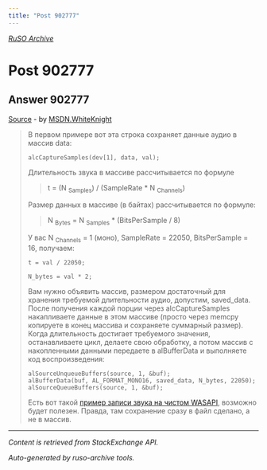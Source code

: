 ```yaml
---
title: "Post 902777"
---
```

<p><i><a href="https://github.com/MSDN-WhiteKnight/ruso-archive/">RuSO Archive</a></i></p>
<h1>Post 902777</h1>
<h2>Answer 902777</h2>
<p><a href="https://ru.stackoverflow.com/a/902777/">Source</a> - by <a href="https://ru.stackoverflow.com/users/240512/msdn-whiteknight">MSDN.WhiteKnight</a></p>
<blockquote>
<p>В первом примере вот эта строка сохраняет данные аудио в массив data:</p>

<pre><code>alcCaptureSamples(dev[1], data, val);
</code></pre>

<p>Длительность звука в массиве рассчитывается по формуле </p>

<blockquote>
  <p>t = (N <sub>Samples</sub>) / (SampleRate * N <sub>Channels</sub>)</p>
</blockquote>

<p>Размер данных в массиве (в байтах) рассчитывается по формуле:</p>

<blockquote>
  <p>N <sub>Bytes</sub> = N <sub>Samples</sub> * (BitsPerSample / 8)</p>
</blockquote>

<p>У вас N <sub>Channels</sub> = 1 (моно), SampleRate = 22050, BitsPerSample = 16, получаем:</p>

<pre><code>t = val / 22050;

N_bytes = val * 2;
</code></pre>

<p>Вам нужно объявить массив, размером достаточный для хранения требуемой длительности аудио, допустим, saved_data. После получения каждой порции через alcCaptureSamples накапливаете данные в этом массиве (просто через memcpy копируете в конец массива и сохраняете суммарный размер). Когда длительность достигает требуемого значения, останавливаете цикл, делаете свою обработку, а потом массив с накопленными данными передаете в alBufferData и выполняете код воспроизведения:</p>

<pre><code>alSourceUnqueueBuffers(source, 1, &amp;buf);
alBufferData(buf, AL_FORMAT_MONO16, saved_data, N_bytes, 22050);
alSourceQueueBuffers(source, 1, &amp;buf);
</code></pre>

<p>Есть вот такой <a href="https://ru.stackoverflow.com/a/794133/240512">пример записи звука на чистом WASAPI</a>, возможно будет полезен. Правда, там сохранение сразу в файл сделано, а не в массив.</p>

</blockquote>
<hr/>
<p><i>Content is retrieved from StackExchange API. </i></p>
<p><i>Auto-generated by ruso-archive tools. </i></p>
